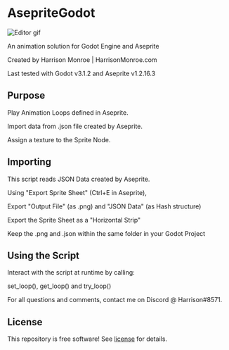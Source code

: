 # AsepriteGodot
![Editor gif](media/editor.gif)

An animation solution for Godot Engine and Aseprite

Created by Harrison Monroe | HarrisonMonroe.com

Last tested with Godot v3.1.2 and Aseprite v1.2.16.3

## Purpose
Play Animation Loops defined in Aseprite.

Import data from .json file created by Aseprite.

Assign a texture to the Sprite Node.

## Importing
This script reads JSON Data created by Aseprite.

Using "Export Sprite Sheet" (Ctrl+E in Aseprite),

Export "Output File" (as .png) and "JSON Data" (as Hash structure)

Export the Sprite Sheet as a "Horizontal Strip"

Keep the .png and .json within the same folder in your Godot Project

## Using the Script
Interact with the script at runtime by calling:

set_loop(), get_loop() and try_loop()

For all questions and comments, contact me on Discord @ Harrison#8571.


## License
This repository is free software! See [license](license) for details.